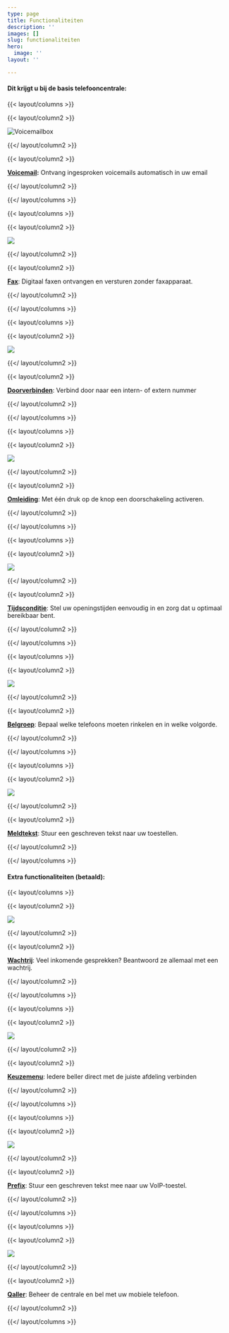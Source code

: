 ```yaml
---
type: page
title: Functionaliteiten
description: ''
images: []
slug: functionaliteiten
hero:
  image: ''
layout: ''

---
```

#### Dit krijgt u bij de basis telefooncentrale:

{{< layout/columns >}}

{{< layout/column2 >}}

![](https://www.callvoiptelefonie.nl/wp-content/uploads/2016/10/Voicemail-app.png "Voicemailbox")

{{</ layout/column2 >}}

{{< layout/column2 >}}

[**Voicemail**](/telefonie/functionaliteiten/voicemail "Voicemail")**:** Ontvang ingesproken voicemails automatisch in uw email

{{</ layout/column2 >}}

{{</ layout/columns >}}

{{< layout/columns >}}

{{< layout/column2 >}}

![](https://www.callvoiptelefonie.nl/wp-content/uploads/2016/10/Fax-app.png)

{{</ layout/column2 >}}

{{< layout/column2 >}}

[**Fax**](/telefonie/functionaliteiten/fax "Fax"): Digitaal faxen ontvangen en versturen zonder faxapparaat.

{{</ layout/column2 >}}

{{</ layout/columns >}}

{{< layout/columns >}}

{{< layout/column2 >}}

![](https://www.callvoiptelefonie.nl/wp-content/uploads/2016/10/trasfer_round.png)

{{</ layout/column2 >}}

{{< layout/column2 >}}

[**Doorverbinden**](/telefonie/functionaliteiten/doorverbinden "Doorverbinden"): Verbind door naar een intern- of extern nummer

{{</ layout/column2 >}}

{{</ layout/columns >}}

{{< layout/columns >}}

{{< layout/column2 >}}

![](https://www.callvoiptelefonie.nl/wp-content/uploads/2016/10/omleiding_round.png)

{{</ layout/column2 >}}

{{< layout/column2 >}}

[**Omleiding**](/telefonie/functionaliteiten/omleiding "Omleiding"): Met één druk op de knop een doorschakeling activeren.

{{</ layout/column2 >}}

{{</ layout/columns >}}

{{< layout/columns >}}

{{< layout/column2 >}}

![](https://www.callvoiptelefonie.nl/wp-content/uploads/2016/10/tijdsconditie_round.png)

{{</ layout/column2 >}}

{{< layout/column2 >}}

[**Tijdsconditie**](/telefonie/functionaliteiten/tijdsconditie "Tijdsconditie"): Stel uw openingstijden eenvoudig in en zorg dat u optimaal bereikbaar bent.

{{</ layout/column2 >}}

{{</ layout/columns >}}

{{< layout/columns >}}

{{< layout/column2 >}}

![](https://www.callvoiptelefonie.nl/wp-content/uploads/2016/10/Huntgroup_round.png)

{{</ layout/column2 >}}

{{< layout/column2 >}}

[**Belgroep**](/telefonie/functionaliteiten/Belgroep "Belgroep"): Bepaal welke telefoons moeten rinkelen en in welke volgorde.

{{</ layout/column2 >}}

{{</ layout/columns >}}

{{< layout/columns >}}

{{< layout/column2 >}}

![](https://www.callvoiptelefonie.nl/wp-content/uploads/2016/10/soundapp_round.png)

{{</ layout/column2 >}}

{{< layout/column2 >}}

[**Meldtekst**](/telefonie/functionaliteiten/meldtekst "Meldtekst"): Stuur een geschreven tekst naar uw toestellen.

{{</ layout/column2 >}}

{{</ layout/columns >}}

#### Extra functionaliteiten (betaald):

{{< layout/columns >}}

{{< layout/column2 >}}

![](https://www.callvoiptelefonie.nl/wp-content/uploads/2016/10/Wachtrij-app.png)

{{</ layout/column2 >}}

{{< layout/column2 >}}

[**Wachtrij**](/telefonie/functionaliteiten/wachtrij "Wachtrij"): Veel inkomende gesprekken? Beantwoord ze allemaal met een wachtrij.

{{</ layout/column2 >}}

{{</ layout/columns >}}

{{< layout/columns >}}

{{< layout/column2 >}}

![](https://www.callvoiptelefonie.nl/wp-content/uploads/2016/10/Keuzemenu-app.png)

{{</ layout/column2 >}}

{{< layout/column2 >}}

[**Keuzemenu**](/telefonie/functionaliteiten/keuzemenu "Keuzemenu"): Iedere beller direct met de juiste afdeling verbinden

{{</ layout/column2 >}}

{{</ layout/columns >}}

{{< layout/columns >}}

{{< layout/column2 >}}

![](https://res.cloudinary.com/callvoip/image/upload/v1559743416/prefix_round.png)

{{</ layout/column2 >}}

{{< layout/column2 >}}

[**Prefix**](/telefonie/functionaliteiten/prefix/ "Prefix"): Stuur een geschreven tekst mee naar uw VoIP-toestel.

{{</ layout/column2 >}}

{{</ layout/columns >}}

{{< layout/columns >}}

{{< layout/column2 >}}

![](https://www.callvoiptelefonie.nl/wp-content/uploads/2016/10/test-qaller.png)

{{</ layout/column2 >}}

{{< layout/column2 >}}

[**Qaller**](/telefonie/qaller "Qaller"): Beheer de centrale en bel met uw mobiele telefoon.

{{</ layout/column2 >}}

{{</ layout/columns >}}